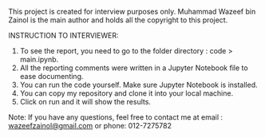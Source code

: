 This project is created for interview purposes only. Muhammad Wazeef bin Zainol is the main author and holds all the copyright to this project.

INSTRUCTION TO INTERVIEWER:

1. To see the report, you need to go to the folder directory : code > main.ipynb.
2. All the reporting comments were written in a Jupyter Notebook file to ease documenting.
3. You can run the code yourself. Make sure Jupyter Notebook is installed.
4. You can copy my repository and clone it into your local machine.
5. Click on run and it will show the results.

Note: If you have any questions, feel free to contact me at email : wazeefzainol@gmail.com or phone: 012-7275782
